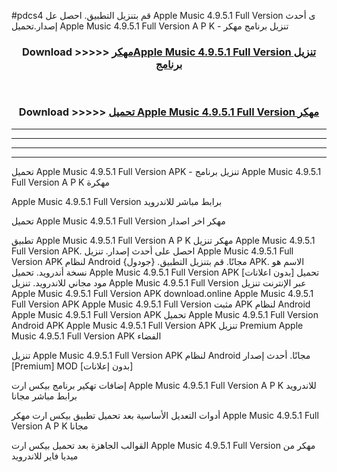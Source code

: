 #pdcs4 قم بتنزيل التطبيق. احصل عل Apple Music 4.9.5.1 Full Version  ى أحدث إصدار.تحميل Apple Music 4.9.5.1 Full Version  A P K - تنزيل برنامج مهكر



<div align="center">
<h3>Download >>>>> <a href="https://ar-sites.web.app/?ar= Apple Music 4.9.5.1 Full Version ">مهكرApple Music 4.9.5.1 Full Version  تنزيل برنامج</a></h3><br>

<h3>Download >>>>> <a href="https://ar-sites.web.app/?ar= Apple Music 4.9.5.1 Full Version ">تحميل Apple Music 4.9.5.1 Full Version  مهكر</a></h3>
</div>


----------------------------------------------------------

----------------------------------------------------------

----------------------------------------------------------

----------------------------------------------------------


تحميل Apple Music 4.9.5.1 Full Version  APK - تنزيل برنامج Apple Music 4.9.5.1 Full Version  A P K مهكرة

Apple Music 4.9.5.1 Full Version  برابط مباشر للاندرويد

تحميل Apple Music 4.9.5.1 Full Version  مهكر اخر اصدار

تطبيق Apple Music 4.9.5.1 Full Version  A P K مهكر
تنزيل Apple Music 4.9.5.1 Full Version  APK. احصل على أحدث إصدار.
تنزيل Apple Music 4.9.5.1 Full Version  APK لنظام Android مجانًا.
قم بتنزيل التطبيق. {جودول} APK. الاسم هو نسخة أندرويد.
تحميل Apple Music 4.9.5.1 Full Version  APK [بدون اعلانات]
تحميل مود مجاني للاندرويد.
تنزيل Apple Music 4.9.5.1 Full Version  عبر الإنترنت
تنزيل Apple Music 4.9.5.1 Full Version  APK
download.online Apple Music 4.9.5.1 Full Version  APK
Apple Music 4.9.5.1 Full Version  مثبت APK لنظام Android
Apple Music 4.9.5.1 Full Version  APK
تحميل Apple Music 4.9.5.1 Full Version  Android APK
Apple Music 4.9.5.1 Full Version  APK تنزيل Premium
Apple Music 4.9.5.1 Full Version  APK الفضاء

تنزيل Apple Music 4.9.5.1 Full Version  APK لنظام Android مجانًا. أحدث إصدار [Premium] MOD [بدون إعلانات]

إضافات تهكير برنامج بيكس ارت Apple Music 4.9.5.1 Full Version  A P K للاندرويد برابط مباشر مجانا

أدوات التعديل الأساسية بعد تحميل تطبيق بيكس ارت مهكر Apple Music 4.9.5.1 Full Version  A P K مجانا

القوالب الجاهزة بعد تحميل بيكس ارت Apple Music 4.9.5.1 Full Version  مهكر من ميديا فاير للاندرويد



